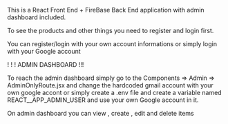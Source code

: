 This is a React Front End + FireBase Back End application with admin dashboard included.

To see the products and other things you need to register and login first.

You can register/login with your own account informations or simply login with your Google account

! ! ! ADMIN DASHBOARD !!!

To reach the admin dashboard simply go to the Components => Admin => AdminOnlyRoute.jsx and change the hardcoded gmail account with your own google accont or simply create a .env file and create a variable named REACT__APP_ADMIN_USER and use your own Google account in it.

On admin dashboard you can view , create , edit and delete items
